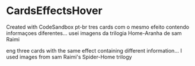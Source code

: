 # CardsEffectsHover
Created with CodeSandbox
 pt-br
 tres cards com o mesmo efeito contendo informaçoes diferentes... usei imagens da trilogia Home-Aranha de sam Raimi
 
 eng
three cards with the same effect containing different information... I used images from sam Raimi's Spider-Home trilogy